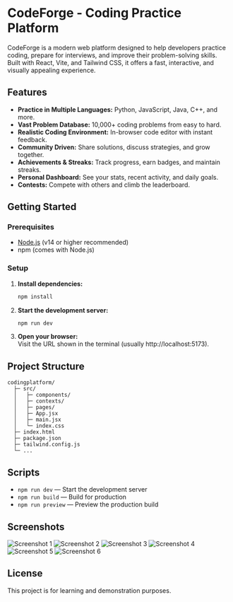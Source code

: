 # CodeForge - Coding Practice Platform

CodeForge is a modern web platform designed to help developers practice coding, prepare for interviews, and improve their problem-solving skills. Built with React, Vite, and Tailwind CSS, it offers a fast, interactive, and visually appealing experience.

## Features

- **Practice in Multiple Languages:** Python, JavaScript, Java, C++, and more.
- **Vast Problem Database:** 10,000+ coding problems from easy to hard.
- **Realistic Coding Environment:** In-browser code editor with instant feedback.
- **Community Driven:** Share solutions, discuss strategies, and grow together.
- **Achievements & Streaks:** Track progress, earn badges, and maintain streaks.
- **Personal Dashboard:** See your stats, recent activity, and daily goals.
- **Contests:** Compete with others and climb the leaderboard.

## Getting Started

### Prerequisites

- [Node.js](https://nodejs.org/) (v14 or higher recommended)
- npm (comes with Node.js)

### Setup

1. **Install dependencies:**
   ```sh
   npm install
   ```

2. **Start the development server:**
   ```sh
   npm run dev
   ```

3. **Open your browser:**  
   Visit the URL shown in the terminal (usually http://localhost:5173).

## Project Structure

```
codingplatform/
  ├─ src/
  │   ├─ components/
  │   ├─ contexts/
  │   ├─ pages/
  │   ├─ App.jsx
  │   ├─ main.jsx
  │   └─ index.css
  ├─ index.html
  ├─ package.json
  ├─ tailwind.config.js
  └─ ...
```

## Scripts

- `npm run dev` — Start the development server
- `npm run build` — Build for production
- `npm run preview` — Preview the production build

## Screenshots

![Screenshot 1](https://github.com/user-attachments/assets/e3bc57dc-135a-4d7b-9cba-e9cf7f31fbc2)
![Screenshot 2](https://github.com/user-attachments/assets/2a7164ff-5350-49cf-a09f-2ede3a12d54d)
![Screenshot 3](https://github.com/user-attachments/assets/fc06c10f-8594-4971-bd15-815b0c9e4b32)
![Screenshot 4](https://github.com/user-attachments/assets/5765219b-3e80-4fb7-b204-e7c643c6dd33)
![Screenshot 5](https://github.com/user-attachments/assets/c27a5be3-793b-4643-ae77-7cd4e8f007b5)
![Screenshot 6](https://github.com/user-attachments/assets/95277779-ab8a-4ba3-8d2b-068a2b931acb)

## License

This project is for learning and demonstration purposes.
